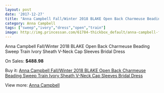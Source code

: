```yaml
---
layout: post
date: '2017-12-27'
title: "Anna Campbell Fall/Winter 2018 BLAKE Open Back Charmeuse Beading Sweep Train Ivory Sheath V-Neck Cap Sleeves Bridal Dress"
category: Anna Campbell
tags: ["sweep","ivory","dress","open","train"]
image: http://img.princessan.com/61784-thickbox_default/anna-campbell-fall-winter-2018-blake-open-back-charmeuse-beading-sweep-train-ivory-sheath-v-neck-cap-sleeves-bridal-dress.jpg
---
```

Anna Campbell Fall/Winter 2018 BLAKE Open Back Charmeuse Beading Sweep Train Ivory Sheath V-Neck Cap Sleeves Bridal Dress

On Sales: **$488.98**
<a href="https://www.princessan.com/en/anna-campbell/27441-anna-campbell-fall-winter-2018-blake-open-back-charmeuse-beading-sweep-train-ivory-sheath-v-neck-cap-sleeves-bridal-dress.html"><amp-img layout="responsive" width="600" height="600" src="//img.princessan.com/61784-thickbox_default/anna-campbell-fall-winter-2018-blake-open-back-charmeuse-beading-sweep-train-ivory-sheath-v-neck-cap-sleeves-bridal-dress.jpg" alt="Anna Campbell Fall/Winter 2018 BLAKE Open Back Charmeuse Beading Sweep Train Ivory Sheath V-Neck Cap Sleeves Bridal Dress 0" /></a>
<a href="https://www.princessan.com/en/anna-campbell/27441-anna-campbell-fall-winter-2018-blake-open-back-charmeuse-beading-sweep-train-ivory-sheath-v-neck-cap-sleeves-bridal-dress.html"><amp-img layout="responsive" width="600" height="600" src="//img.princessan.com/61793-thickbox_default/anna-campbell-fall-winter-2018-blake-open-back-charmeuse-beading-sweep-train-ivory-sheath-v-neck-cap-sleeves-bridal-dress.jpg" alt="Anna Campbell Fall/Winter 2018 BLAKE Open Back Charmeuse Beading Sweep Train Ivory Sheath V-Neck Cap Sleeves Bridal Dress 1" /></a>
<a href="https://www.princessan.com/en/anna-campbell/27441-anna-campbell-fall-winter-2018-blake-open-back-charmeuse-beading-sweep-train-ivory-sheath-v-neck-cap-sleeves-bridal-dress.html"><amp-img layout="responsive" width="600" height="600" src="//img.princessan.com/61792-thickbox_default/anna-campbell-fall-winter-2018-blake-open-back-charmeuse-beading-sweep-train-ivory-sheath-v-neck-cap-sleeves-bridal-dress.jpg" alt="Anna Campbell Fall/Winter 2018 BLAKE Open Back Charmeuse Beading Sweep Train Ivory Sheath V-Neck Cap Sleeves Bridal Dress 2" /></a>
<a href="https://www.princessan.com/en/anna-campbell/27441-anna-campbell-fall-winter-2018-blake-open-back-charmeuse-beading-sweep-train-ivory-sheath-v-neck-cap-sleeves-bridal-dress.html"><amp-img layout="responsive" width="600" height="600" src="//img.princessan.com/61791-thickbox_default/anna-campbell-fall-winter-2018-blake-open-back-charmeuse-beading-sweep-train-ivory-sheath-v-neck-cap-sleeves-bridal-dress.jpg" alt="Anna Campbell Fall/Winter 2018 BLAKE Open Back Charmeuse Beading Sweep Train Ivory Sheath V-Neck Cap Sleeves Bridal Dress 3" /></a>
<a href="https://www.princessan.com/en/anna-campbell/27441-anna-campbell-fall-winter-2018-blake-open-back-charmeuse-beading-sweep-train-ivory-sheath-v-neck-cap-sleeves-bridal-dress.html"><amp-img layout="responsive" width="600" height="600" src="//img.princessan.com/61790-thickbox_default/anna-campbell-fall-winter-2018-blake-open-back-charmeuse-beading-sweep-train-ivory-sheath-v-neck-cap-sleeves-bridal-dress.jpg" alt="Anna Campbell Fall/Winter 2018 BLAKE Open Back Charmeuse Beading Sweep Train Ivory Sheath V-Neck Cap Sleeves Bridal Dress 4" /></a>
<a href="https://www.princessan.com/en/anna-campbell/27441-anna-campbell-fall-winter-2018-blake-open-back-charmeuse-beading-sweep-train-ivory-sheath-v-neck-cap-sleeves-bridal-dress.html"><amp-img layout="responsive" width="600" height="600" src="//img.princessan.com/61789-thickbox_default/anna-campbell-fall-winter-2018-blake-open-back-charmeuse-beading-sweep-train-ivory-sheath-v-neck-cap-sleeves-bridal-dress.jpg" alt="Anna Campbell Fall/Winter 2018 BLAKE Open Back Charmeuse Beading Sweep Train Ivory Sheath V-Neck Cap Sleeves Bridal Dress 5" /></a>
<a href="https://www.princessan.com/en/anna-campbell/27441-anna-campbell-fall-winter-2018-blake-open-back-charmeuse-beading-sweep-train-ivory-sheath-v-neck-cap-sleeves-bridal-dress.html"><amp-img layout="responsive" width="600" height="600" src="//img.princessan.com/61788-thickbox_default/anna-campbell-fall-winter-2018-blake-open-back-charmeuse-beading-sweep-train-ivory-sheath-v-neck-cap-sleeves-bridal-dress.jpg" alt="Anna Campbell Fall/Winter 2018 BLAKE Open Back Charmeuse Beading Sweep Train Ivory Sheath V-Neck Cap Sleeves Bridal Dress 6" /></a>
<a href="https://www.princessan.com/en/anna-campbell/27441-anna-campbell-fall-winter-2018-blake-open-back-charmeuse-beading-sweep-train-ivory-sheath-v-neck-cap-sleeves-bridal-dress.html"><amp-img layout="responsive" width="600" height="600" src="//img.princessan.com/61787-thickbox_default/anna-campbell-fall-winter-2018-blake-open-back-charmeuse-beading-sweep-train-ivory-sheath-v-neck-cap-sleeves-bridal-dress.jpg" alt="Anna Campbell Fall/Winter 2018 BLAKE Open Back Charmeuse Beading Sweep Train Ivory Sheath V-Neck Cap Sleeves Bridal Dress 7" /></a>
<a href="https://www.princessan.com/en/anna-campbell/27441-anna-campbell-fall-winter-2018-blake-open-back-charmeuse-beading-sweep-train-ivory-sheath-v-neck-cap-sleeves-bridal-dress.html"><amp-img layout="responsive" width="600" height="600" src="//img.princessan.com/61786-thickbox_default/anna-campbell-fall-winter-2018-blake-open-back-charmeuse-beading-sweep-train-ivory-sheath-v-neck-cap-sleeves-bridal-dress.jpg" alt="Anna Campbell Fall/Winter 2018 BLAKE Open Back Charmeuse Beading Sweep Train Ivory Sheath V-Neck Cap Sleeves Bridal Dress 8" /></a>
<a href="https://www.princessan.com/en/anna-campbell/27441-anna-campbell-fall-winter-2018-blake-open-back-charmeuse-beading-sweep-train-ivory-sheath-v-neck-cap-sleeves-bridal-dress.html"><amp-img layout="responsive" width="600" height="600" src="//img.princessan.com/61785-thickbox_default/anna-campbell-fall-winter-2018-blake-open-back-charmeuse-beading-sweep-train-ivory-sheath-v-neck-cap-sleeves-bridal-dress.jpg" alt="Anna Campbell Fall/Winter 2018 BLAKE Open Back Charmeuse Beading Sweep Train Ivory Sheath V-Neck Cap Sleeves Bridal Dress 9" /></a>

Buy it: [Anna Campbell Fall/Winter 2018 BLAKE Open Back Charmeuse Beading Sweep Train Ivory Sheath V-Neck Cap Sleeves Bridal Dress](https://www.princessan.com/en/anna-campbell/27441-anna-campbell-fall-winter-2018-blake-open-back-charmeuse-beading-sweep-train-ivory-sheath-v-neck-cap-sleeves-bridal-dress.html "Anna Campbell Fall/Winter 2018 BLAKE Open Back Charmeuse Beading Sweep Train Ivory Sheath V-Neck Cap Sleeves Bridal Dress")

View more: [Anna Campbell](https://www.princessan.com/en/259-anna-campbell "Anna Campbell")